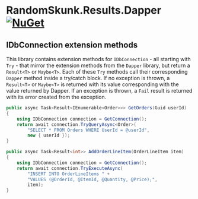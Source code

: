 # RandomSkunk.Results.Dapper [![NuGet](https://img.shields.io/nuget/vpre/RandomSkunk.Results.Dapper.svg)](https://www.nuget.org/packages/RandomSkunk.Results.Dapper)

## IDbConnection extension methods

This library contains extension methods for `IDbConnection` - all starting with `Try` - that mirror the extension methods from the `Dapper` library, but return a `Result<T>` or `Maybe<T>`. Each of these `Try` methods call their corresponding `Dapper` method inside a try/catch block. If no exception is thrown, a `Result<T>` or `Maybe<T>` is returned with its value corresponding with the value returned by Dapper. If an exception is thrown, a `Fail` result is returned with its error created from the exception.

```c#
public async Task<Result<IEnumerable<Order>>> GetOrders(Guid userId)
{
    using IDbConnection connection = GetConnection();
    return await connection.TryQueryAsync<Order>(
        "SELECT * FROM Orders WHERE UserId = @userId",
        new { userId });
}

public async Task<Result<int>> AddOrderLineItem(OrderLineItem item)
{
    using IDbConnection connection = GetConnection();
    return await connection.TryExecuteAsync(
        "INSERT INTO OrderLineItems " +
        "VALUES (@OrderId, @ItemId, @Quantity, @Price);",
        item);
}
```
